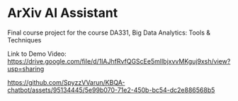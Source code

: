 # ArXiv AI Assistant

Final course project for the course DA331, Big Data Analytics: Tools & Techniques

Link to Demo Video: https://drive.google.com/file/d/1lAJhfRvfQGScEe5mIlbjxvvMKguj9xsh/view?usp=sharing

https://github.com/SpyzzVVarun/KBQA-chatbot/assets/95134445/5e99b070-71e2-450b-bc54-dc2e886568b5

